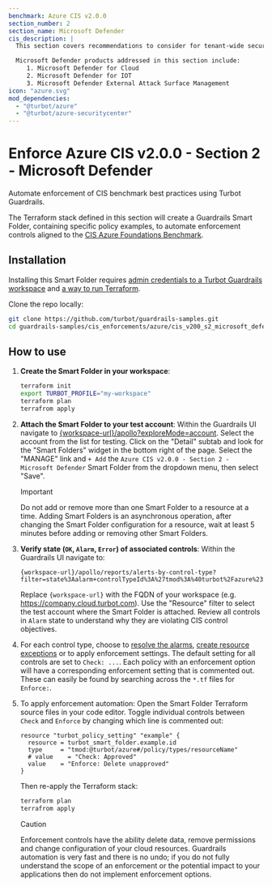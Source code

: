 ```yaml
---
benchmark: Azure CIS v2.0.0
section_number: 2
section_name: Microsoft Defender
cis_description: |
  This section covers recommendations to consider for tenant-wide security policies and plans related to Microsoft Defender. Please note that because Microsoft Defender products require additional licensing, all Microsoft Defender plan recommendations in subsection 2.1 are assigned as "Level 2."

  Microsoft Defender products addressed in this section include:
     1. Microsoft Defender for Cloud
     2. Microsoft Defender for IOT
     3. Microsoft Defender External Attack Surface Management
icon: "azure.svg"
mod_dependencies:
  - "@turbot/azure"
  - "@turbot/azure-securitycenter"
---
```


# Enforce Azure CIS v2.0.0 - Section 2 - Microsoft Defender

Automate enforcement of CIS benchmark best practices using Turbot Guardrails.

The Terraform stack defined in this section will create a Guardrails Smart Folder, containing specific policy examples, to automate enforcement controls aligned to the [CIS Azure Foundations Benchmark](https://learn.microsoft.com/en-us/azure/governance/policy/samples/cis-azure-2-0-0).

## Installation

Installing this Smart Folder requires [admin credentials to a Turbot Guardrails workspace](https://turbot.com/guardrails/docs/guides/iam/access-keys) and [a way to run Terraform](https://turbot.com/guardrails/docs/7-minute-labs/terraform).

Clone the repo locally:

```sh
git clone https://github.com/turbot/guardrails-samples.git
cd guardrails-samples/cis_enforcements/azure/cis_v200_s2_microsoft_defender/
```

## How to use

1. **Create the Smart Folder in your workspace**:

   ```sh
   terraform init
   export TURBOT_PROFILE="my-workspace"
   terraform plan
   terrafrom apply
   ```

2. **Attach the Smart Folder to your test account**: Within the Guardrails UI navigate to [{workspace-url}/apollo?exploreMode=account](#). Select the account from the list for testing. Click on the "Detail" subtab and look for the "Smart Folders" widget in the bottom right of the page. Select the "MANAGE" link and `+ Add` the `Azure CIS v2.0.0 - Section 2 - Microsoft Defender` Smart Folder from the dropdown menu, then select "Save".

   > [!IMPORTANT]
   > Do not add or remove more than one Smart Folder to a resource at a time. Adding Smart Folders is an asynchronous operation, after changing the Smart Folder configuration for a resource, wait at least 5 minutes before adding or removing other Smart Folders.

3. **Verify state (`OK`, `Alarm`, `Error`) of associated controls**: Within the Guardrails UI navigate to:

   ```
   {workspace-url}/apollo/reports/alerts-by-control-type?filter=state%3Aalarm+controlTypeId%3A%27tmod%3A%40turbot%2Fazure%23%2Fcontrol%2Ftypes%2FsubscriptionStack%27
   ```

   Replace `{workspace-url}` with the FQDN of your workspace (e.g. https://company.cloud.turbot.com). Use the "Resource" filter to select the test account where the Smart Folder is attached. Review all controls in `Alarm` state to understand why they are violating CIS control objectives.

4. For each control type, choose to [resolve the alarms](https://turbot.com/guardrails/docs/guides/quick-actions), [create resource exceptions](https://turbot.com/guardrails/docs/getting-started/activity-exceptions#manual-policy-exceptions) or to apply enforcement settings. The default setting for all controls are set to `Check: ...`. Each policy with an enforcement option will have a corresponding enforcement setting that is commented out. These can easily be found by searching across the `*.tf` files for `Enforce:`.
5. To apply enforcement automation: Open the Smart Folder Terraform source files in your code editor. Toggle individual controls between `Check` and `Enforce` by changing which line is commented out:

   ```hcl
   resource "turbot_policy_setting" "example" {
     resource = turbot_smart_folder.example.id
     type     = "tmod:@turbot/azure#/policy/types/resourceName"
     # value    = "Check: Approved"
     value    = "Enforce: Delete unapproved"
   }
   ```

   Then re-apply the Terraform stack:

   ```sh
   terraform plan
   terrafrom apply
   ```

   > [!CAUTION]
   > Enforcement controls have the ability delete data, remove permissions and change configuration of your cloud resources. Guardrails automation is very fast and there is no undo; if you do not fully understand the scope of an enforcement or the potential impact to your applications then do not implement enforcement options.
